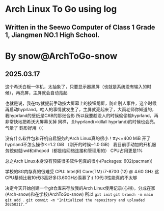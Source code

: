# Arch Linux To Go using log 

## Written in the Seewo Computer of Class 1 Grade 1, Jiangmen NO.1 High School.

# By snow@ArchToGo-snow

## 2025.03.17

这个希沃白板一体机，太抽象了，只要显示器黑屏（也就是系统没有输入的时候），再亮屏，主屏就会自动亮起 

也就是说，我在tty就提前手动按大屏幕上的按钮熄屏，防止别人事件，这个时候再启动hyprland，哈人的事情就发生了，主屏就亮起来了，大雨老师你知道的，我hyprland的壁纸是CAB的那张合影
所以我要趁没人的时候偷偷输hyprland，再非常快地把希沃大屏幕关掉
同样，关hyprland(\>killall hyprland)的时候也会亮，气晕了
鹤形好用（（

没有什么软件包和开机自启服务的Arch Linux真的很小！tty<=400 MiB
开了hyprland不怎么操作<=1.2 GiB （刚开的时候~1.0 GiB）
我目前手动加的开机服务貌似就iwd和dhcpcd（都是给网络连接和管理用的）
CPU占用更是1%

总之Arch Linux本身没有预装很多软件包真的很小(Packages: 602(pacman))

学校的8G内存真的很难受
CPU: Intel(R) Core(TM) i7-8700 (12) @ 4.60 GHz
这CPU基频比我10代i3高好多(3.60GHz)羡慕了:( 10代i3性能真的不太够

决定今天开始创建一个git仓库来存放我的Arch Linux使用记录(心得)，分成在家(Arch-snow)和在学校(ArchToGo-snow)
所以
`git init`
`git branch -m main`
`git add .`
`git commit -m "Initialized the repository and uploaded 20250317."`
